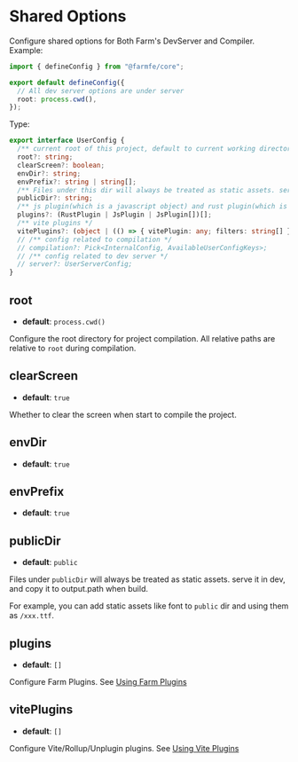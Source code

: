 # Shared Options

Configure shared options for Both Farm's DevServer and Compiler. Example:

```ts
import { defineConfig } from "@farmfe/core";

export default defineConfig({
  // All dev server options are under server
  root: process.cwd(),
});
```

Type:
```ts
export interface UserConfig {
  /** current root of this project, default to current working directory */
  root?: string;
  clearScreen?: boolean;
  envDir?: string;
  envPrefix?: string | string[];
  /** Files under this dir will always be treated as static assets. serve it in dev, and copy it to output.path when build */
  publicDir?: string;
  /** js plugin(which is a javascript object) and rust plugin(which is string refer to a .farm file or a package) */
  plugins?: (RustPlugin | JsPlugin | JsPlugin[])[];
  /** vite plugins */
  vitePlugins?: (object | (() => { vitePlugin: any; filters: string[] }))[];
  // /** config related to compilation */
  // compilation?: Pick<InternalConfig, AvailableUserConfigKeys>;
  // /** config related to dev server */
  // server?: UserServerConfig;
}
```
## root

- **default**: `process.cwd()`

Configure the root directory for project compilation. All relative paths are relative to `root` during compilation.

## clearScreen
- **default**: `true`

Whether to clear the screen when start to compile the project.

## envDir
- **default**: `true`


## envPrefix
- **default**: `true`


## publicDir
- **default**: `public`

Files under `publicDir` will always be treated as static assets. serve it in dev, and copy it to output.path when build.

For example, you can add static assets like font to `public` dir and using them as `/xxx.ttf`.

## plugins
- **default**: `[]`

Configure Farm Plugins. See [Using Farm Plugins](/docs/using-plugins#farm-compilation-plugins)

## vitePlugins
- **default**: `[]`

Configure Vite/Rollup/Unplugin plugins. See [Using Vite Plugins](/docs/using-plugins#using-viterollupunplugin-plugins-in-farm)